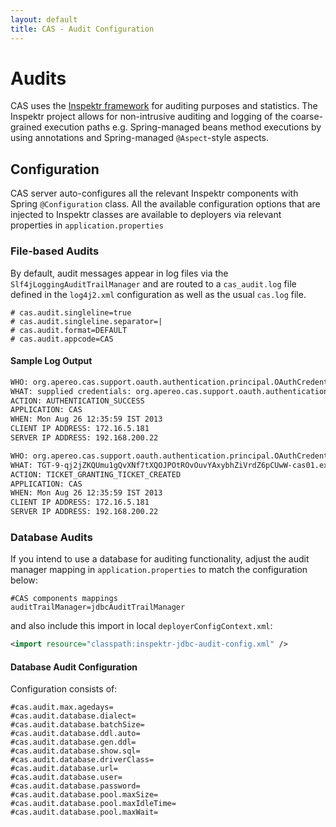 ```yaml
---
layout: default
title: CAS - Audit Configuration
---
```


# Audits
CAS uses the [Inspektr framework](https://github.com/Jasig/inspektr) for auditing purposes
and statistics. The Inspektr project allows for non-intrusive auditing and logging of the
coarse-grained execution paths e.g. Spring-managed beans method executions by using annotations
and Spring-managed `@Aspect`-style aspects.

## Configuration
CAS server auto-configures all the relevant Inspektr components with Spring `@Configuration` class. All the available configuration
options that are injected to Inspektr classes are available to deployers via relevant properties in `application.properties`

### File-based Audits
By default, audit messages appear in log files via the `Slf4jLoggingAuditTrailManager` and are routed to
a `cas_audit.log` file defined in the `log4j2.xml` configuration as well as the usual `cas.log` file.

```properties
# cas.audit.singleline=true
# cas.audit.singleline.separator=|
# cas.audit.format=DEFAULT
# cas.audit.appcode=CAS
```

#### Sample Log Output
```bash
WHO: org.apereo.cas.support.oauth.authentication.principal.OAuthCredentials@6cd7c975
WHAT: supplied credentials: org.apereo.cas.support.oauth.authentication.principal.OAuthCredentials@6cd7c975
ACTION: AUTHENTICATION_SUCCESS
APPLICATION: CAS
WHEN: Mon Aug 26 12:35:59 IST 2013
CLIENT IP ADDRESS: 172.16.5.181
SERVER IP ADDRESS: 192.168.200.22

WHO: org.apereo.cas.support.oauth.authentication.principal.OAuthCredentials@6cd7c975
WHAT: TGT-9-qj2jZKQUmu1gQvXNf7tXQOJPOtROvOuvYAxybhZiVrdZ6pCUwW-cas01.example.org
ACTION: TICKET_GRANTING_TICKET_CREATED
APPLICATION: CAS
WHEN: Mon Aug 26 12:35:59 IST 2013
CLIENT IP ADDRESS: 172.16.5.181
SERVER IP ADDRESS: 192.168.200.22
```

### Database Audits
If you intend to use a database
for auditing functionality, adjust the audit manager mapping in `application.properties` to match the configuration below:

```properties
#CAS components mappings
auditTrailManager=jdbcAuditTrailManager
```

and also include this import in local `deployerConfigContext.xml`:

```xml
<import resource="classpath:inspektr-jdbc-audit-config.xml" />
```

#### Database Audit Configuration
Configuration consists of:

```properties
#cas.audit.max.agedays=
#cas.audit.database.dialect=
#cas.audit.database.batchSize=
#cas.audit.database.ddl.auto=
#cas.audit.database.gen.ddl=
#cas.audit.database.show.sql=
#cas.audit.database.driverClass=
#cas.audit.database.url=
#cas.audit.database.user=
#cas.audit.database.password=
#cas.audit.database.pool.maxSize=
#cas.audit.database.pool.maxIdleTime=
#cas.audit.database.pool.maxWait=
```

